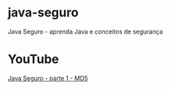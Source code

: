 # java-seguro

Java Seguro - aprenda Java e conceitos de segurança

# YouTube

[Java Seguro - parte 1 - MD5](https://youtu.be/fwpWAH9-b_g)
